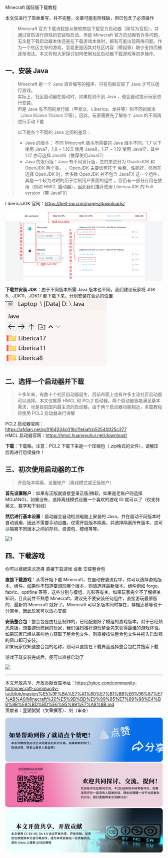 <!-- 这是最重要的基础教程之一，需要反复修正调整 -->

Minecraft 国际版下载教程

本文仅进行了简单重写，并不完整，文章可能有所残缺，但已包含了必须操作

> Minecraft 官方下载流程是从微软商店下载官方启动器（简写为官启），并通过官启进行游戏的安装和启动。但是 Minecraft 官方启动器有许多问题，无论是下载启动器本体还是在下载游戏本体时，都有可能出现网络问题。作为一个社区主导的游戏，官启更是因其对社区内容（模组等）缺少支持而被逐渐淘汰。本文将和大家探讨如何使用社区启动器下载游戏等初步操作。

## 一、安装 Java
> Minecraft 是一个 Java 语言编写的程序，只有电脑安装了 Java 才可以运行游戏。  
实际上，社区启动器在启动时，如果检测不到 Java ，便会自动提示玩家进行安装。  
但是 Java 有不同的发行版（甲骨文、Liberica、龙井等）和不同的版本（Java 8/Java 11/Java 17等）。因此，玩家需要先了解各个 Java 的不同再进行手动下载

>以下是各个不同的 Java 之间的差异：
>- Java 的版本： 不同 Minecraft 版本所需要的 Java 版本不同。1.7 以下使用 Java7，1.8 ~ 1.16.5 使用 Java8，1.17 ~ 1.19 使用 Java17，其中 1.17 亦可选择 Java16（推荐使用Java17）
>- Java 的发行版：Java 有不同发行版，总的来说分为 OracleJDK 和 OpenJDK 两个类。 <!-- 这里不知道怎么描述好了，包括OpenJDK和Oracle的区别以及JDK是什么 -->。OpenJDK 主要优势在于 免费、性能好，然而在选择 OpenJDK 时，大多数 OpenJDK 并不包含 JavaFX 这一个组件，其是一个较为过时的用于绘制用户界面的组件 <!-- 不确定组件这个称呼合不合适 -->，但仍有一部分应用在使用（例如 HMCL 启动器），因此我们推荐使用 LibericaJDK 的 Full version（带 JavaFX）

LibericaJDK 官网：https://bell-sw.com/pages/downloads/  

![1](./Minecraft%20国际版下载教程/Liberica下载.png)

**下载并安装 JDK**：由于不同版本所需 Java 版本也不同，我们建议玩家将 JDK 8、JDK11、JDK17 都下载下来，分别安装在合适的位置  
![](./Minecraft%20国际版下载教程/java分文件夹安放.png)

## 二、选择一个启动器并下载
> 十多年来，有数十个社区启动器诞生，目前市面上也有许多主流社区启动器可以选择。本文仅推荐 HMCL 和 PCL2 启动器。两个启动器皆能满足基本需求，也是目前国内最主流的启动器。由于两个启动器功能相近，本篇教程将使用 PCL2 启动器进行讲解

PCL2 启动器官网：https://afdian.net/p/0164034c016c11ebafcb52540025c377  
HMCL 启动器官网：https://hmcl.huangyuhui.net/download/

**下载**：下载略。注意：PCL2 下载下来是一个压缩包（.zip格式的文件），请解压后再进行后续操作！

## 三、初次使用启动器的工作
> 开启版本隔离、设置账户（离线模式或正版账户）

**首先设置账户**：如果有正版就直接登录正版(微软，如果是老账户则选择 MOJANG)，如果没有，选择离线模式设置一个喜欢的游戏 ID 就可以了（仅支持 英文、数字和下划线）

**然后进行基本设置**：启动器会自动检测电脑上安装的 Java，并在启动不同版本时自动调用，因此不需要手动设置。仅需开启版本隔离，并选择隔离所有版本，这可以隔离不同版本之间的存档、资源包、模组等等。

![1](/Minecraft%20国际版下载教程/启动器设置.png)

## 四、下载游戏
> 

你可以根据需求选择 直接下载游戏 或者 安装整合包

**直接下载游戏**：从零开始下载 Minecraft，在自动安装流程中，你可以选择游戏版本、组件。如果你不知道要游玩哪个版本，则请选择最新版本。组件例如 forge、fabric、optifine 等等，这些分别与模组、光影等有关。如果玩家完全不了解相关知识，且此前并不熟悉 Minecraft，建议先不要安装任何组件，直接游玩最原版的、最新的 Minecraft 就好了。Minecraft 可以多版本同时存在，存档迁移等也十分简单，因此玩家可以放心安装

**安装整合包**：整合包是由社区制作的，已经配置好了模组的游戏版本。对于已经熟悉原版，想要游玩模组的玩家，我们强烈推荐游玩整合包来获得最佳的游戏体验。  
如果玩家已经从某些地方获取了整合包文件，则直接按住整合包文件并拖入启动器的窗口即可安装。  
如果玩家仅知道整合包的名称，则可以直接在下载界面选择整合包栏并搜索下载

游戏下载安装完成后，便可以直接启动了

![](/Minecraft%20国际版下载教程/游戏下载.png)

---

本文开放共享、开放贡献仓库地址：https://gitee.com/community-tut/minecraft-community-tut/blob/master/%E5%9F%BA%E7%A1%80%E7%B1%BB%E6%96%87%E7%AB%A0/Minecraft%20%E5%9B%BD%E9%99%85%E7%89%88%E4%B8%8B%E8%BD%BD%E6%95%99%E7%A8%8B.md  
贡献者：壹粥粥粥（文章撰写）、刘（审查）

![](../项目文件/套图/社区教程套图/卡片%20甲%20知乎b站%20点赞.png)
![](../项目文件/套图/社区教程套图/卡片%20乙%20提问交流.png)
![](../项目文件/套图/社区教程套图/卡片%20甲%20开放共享贡献.png)